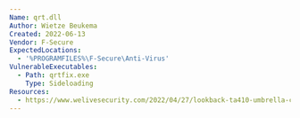 ```yaml
---
Name: qrt.dll
Author: Wietze Beukema
Created: 2022-06-13
Vendor: F-Secure
ExpectedLocations:
  - '%PROGRAMFILES%\F-Secure\Anti-Virus'
VulnerableExecutables:
  - Path: qrtfix.exe
    Type: Sideloading
Resources:
  - https://www.welivesecurity.com/2022/04/27/lookback-ta410-umbrella-cyberespionage-ttps-activity/
---
```


